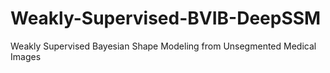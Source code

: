 # Weakly-Supervised-BVIB-DeepSSM
Weakly Supervised Bayesian Shape Modeling from Unsegmented Medical Images
